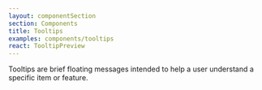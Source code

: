 ```yaml
---
layout: componentSection
section: Components
title: Tooltips
examples: components/tooltips
react: TooltipPreview
---
```

Tooltips are brief floating messages intended to help a user understand a specific item or feature.